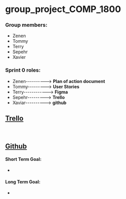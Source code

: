 # group_project_COMP_1800
### Group members:
   * Zenen
   * Tommy 
   * Terry
   * Sepehr
   * Xavier
​
### Sprint 0 roles:
  * Zenen----------> **Plan of action document**
  * Tommy---------> **User Stories**
  * Terry------------> **Figma**
  * Sepehr---------> **Trello**
  * Xaviar----------> **github**
​
​
## [Trello](https://trello.com/b/Ywau2Axo/1800-team-project)
​
## [Github](https://github.com/xaviernguyen07/group_project_COMP_1800)

#### Short Term Goal:
  *

#### Long Term Goal:
  *
